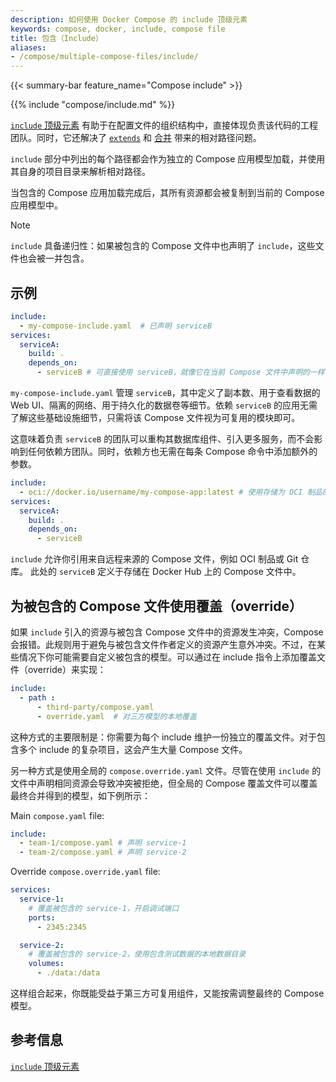 ```yaml
---
description: 如何使用 Docker Compose 的 include 顶级元素
keywords: compose, docker, include, compose file
title: 包含（Include）
aliases:
- /compose/multiple-compose-files/include/
---
```


{{< summary-bar feature_name="Compose include" >}}

{{% include "compose/include.md" %}}

[`include` 顶级元素](/reference/compose-file/include.md) 有助于在配置文件的组织结构中，直接体现负责该代码的工程团队。同时，它还解决了 [`extends`](extends.md) 和 [合并](merge.md) 带来的相对路径问题。

`include` 部分中列出的每个路径都会作为独立的 Compose 应用模型加载，并使用其自身的项目目录来解析相对路径。

当包含的 Compose 应用加载完成后，其所有资源都会被复制到当前的 Compose 应用模型中。

> [!NOTE]
>
> `include` 具备递归性：如果被包含的 Compose 文件中也声明了 `include`，这些文件也会被一并包含。

## 示例

```yaml
include:
  - my-compose-include.yaml  # 已声明 serviceB
services:
  serviceA:
    build: .
    depends_on:
      - serviceB # 可直接使用 serviceB，就像它在当前 Compose 文件中声明的一样
```

`my-compose-include.yaml` 管理 `serviceB`，其中定义了副本数、用于查看数据的 Web UI、隔离的网络、用于持久化的数据卷等细节。依赖 `serviceB` 的应用无需了解这些基础设施细节，只需将该 Compose 文件视为可复用的模块即可。

这意味着负责 `serviceB` 的团队可以重构其数据库组件、引入更多服务，而不会影响到任何依赖方团队。同时，依赖方也无需在每条 Compose 命令中添加额外的参数。

```yaml
include:
  - oci://docker.io/username/my-compose-app:latest # 使用存储为 OCI 制品的 Compose 文件
services:
  serviceA:
    build: .
    depends_on:
      - serviceB 
```
`include` 允许你引用来自远程来源的 Compose 文件，例如 OCI 制品或 Git 仓库。
此处的 `serviceB` 定义于存储在 Docker Hub 上的 Compose 文件中。

## 为被包含的 Compose 文件使用覆盖（override）

如果 `include` 引入的资源与被包含 Compose 文件中的资源发生冲突，Compose 会报错。此规则用于避免与被包含文件作者定义的资源产生意外冲突。不过，在某些情况下你可能需要自定义被包含的模型。可以通过在 include 指令上添加覆盖文件（override）来实现：

```yaml
include:
  - path : 
      - third-party/compose.yaml
      - override.yaml  # 对三方模型的本地覆盖
```

这种方式的主要限制是：你需要为每个 include 维护一份独立的覆盖文件。对于包含多个 include 的复杂项目，这会产生大量 Compose 文件。

另一种方式是使用全局的 `compose.override.yaml` 文件。尽管在使用 `include` 的文件中声明相同资源会导致冲突被拒绝，但全局的 Compose 覆盖文件可以覆盖最终合并得到的模型，如下例所示：

Main `compose.yaml` file:
```yaml
include:
  - team-1/compose.yaml # 声明 service-1
  - team-2/compose.yaml # 声明 service-2
```

Override `compose.override.yaml` file:
```yaml
services:
  service-1:
    # 覆盖被包含的 service-1，开启调试端口
    ports:
      - 2345:2345

  service-2:
    # 覆盖被包含的 service-2，使用包含测试数据的本地数据目录
    volumes:
      - ./data:/data
```

这样组合起来，你既能受益于第三方可复用组件，又能按需调整最终的 Compose 模型。

## 参考信息

[`include` 顶级元素](/reference/compose-file/include.md)
